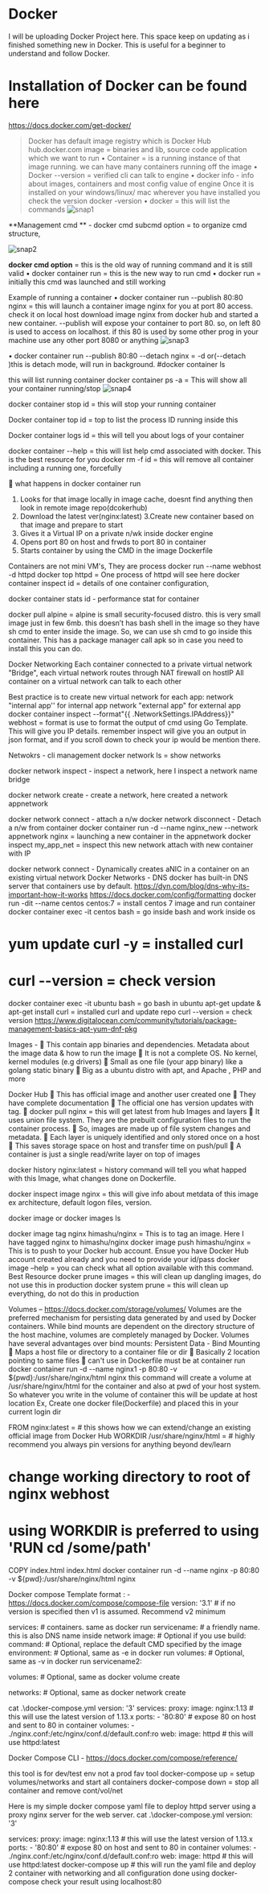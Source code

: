 # Docker
I will be uploading Docker Project here.
This space keep on updating as i finished something new in Docker.
This is useful for a beginner to understand and follow Docker.

# Installation of Docker can be found here
https://docs.docker.com/get-docker/
> Docker has default image registry which is Docker Hub hub.docker.com
image = binaries and lib, source code application which we want to run
•	Container = is a running instance of that image running. we can have many containers running off the image
•	Docker --version = verified cli can talk to engine
•	docker info - info about images, containers and most config value of engine
Once it is installed on your windows/linux/ mac wherever you have installed you check the version
docker -version
•	docker = this will list the commands
![snap1](https://user-images.githubusercontent.com/51450944/86430236-c2ba8300-bcbf-11ea-87c2-7c3c5592e87a.PNG)

 
**Management cmd ** - docker cmd subcmd option = to organize cmd structure,
 
 ![snap2](https://user-images.githubusercontent.com/51450944/86430541-93584600-bcc0-11ea-897d-d0921a4c3e6e.PNG)

**docker cmd option** = this is the old way of running command and it is still valid
•	docker container run = this is the new way to run cmd
•	docker run = initially this cmd was launched and still working

Example of running a container
•	docker container run --publish 80:80 nginx = this will launch a container image nginx for you at port 80 access. check it on local host
download image nginx from docker hub and started a new container.
--publish will expose your container to port 80. so, on left 80 is used to access on localhost.
if this 80 is used by some other prog in your machine use any other port 8080 or anything
![snap3](https://user-images.githubusercontent.com/51450944/86430552-981cfa00-bcc0-11ea-9373-e61a4b08d854.PNG) 
 
•	docker container run --publish 80:80 --detach nginx =  -d or(--detach )this is detach mode, will run in background.
#docker container ls

this will list running container
docker container ps -a = This will show all your container running/stop
![snap4](https://user-images.githubusercontent.com/51450944/86430559-9b17ea80-bcc0-11ea-8556-e988ae30d378.PNG)

docker container stop id  = this will stop your running container

 
Docker container top id = top to list the process ID running inside this
 
Docker container logs id = this will tell you about logs of your container
 
docker container --help = this will list help cmd associated with docker. This is the best resource for you 
docker rm -f id = this will remove all container including a running one, forcefully

	what happens in docker container run
1. Looks for that image locally in image cache, doesnt find anything then look in remote image repo(dcokerhub)
2. Download the latest ver(nginx:latest)
3.Create new container based on that image and prepare to start
4. Gives it a Virtual IP on a private n/wk inside docker engine
5. Opens port 80 on host and frwds to port 80 in container
6. Starts container by using the CMD in the image Dockerfile

Containers are not mini VM's, They are process
docker run --name webhost -d httpd 
docker top httpd = One process of httpd will see here
docker container inspect id = details of one container configuration, 
 
 
 
docker container stats id - performance stat for container 
 
docker pull alpine = alpine is small security-focused distro. this is very small image just in few 6mb. this doesn’t has bash shell in the image so they have sh cmd to enter
inside the image. So, we can use sh cmd to go inside this container. This has a package manager call apk so in case you need to install this you can do.



Docker Networking
Each container connected to a private virtual network "Bridge", each virtual network routes through NAT firewall on hostIP
All container on a virtual network can talk to each other

Best practice is to create new virtual network for each app:
network "internal app'' for internal app
network "external app" for external app
docker container inspect --format"{{ .NetworkSettings.IPAddress}}" webhost  = format is use to format the output of cmd using Go Template. This will give you IP details. remember
inspect will give you an output in json format, and if you scroll down to check your ip would be mention there.
 
Netwokrs - cli management
docker network ls = show networks
 
docker network inspect - inspect a network, here I inspect a network name bridge 

docker network create - create a network, here created a network appnetwork
 

docker network connect - attach a n/w
docker network disconnect - Detach a n/w from container
docker container run -d --name nginx_new --network appnetwork nginx = launching a new container in the appnetwork
docker inspect my_app_net = inspect this new network attach with new container with IP
 
docker network connect - Dynamically creates aNIC in a container on an existing virtual network
Docker Networks - DNS
docker has built-in DNS server that containers use by default.
https://dyn.com/blog/dns-why-its-important-how-it-works
https://docs.docker.com/config/formatting
docker run -dit --name centos centos:7 = install centos 7 image and run container
docker container exec -it centos bash = go inside bash and work inside os
# yum update curl -y = installed curl
# curl --version = check version
docker container exec -it ubuntu bash = go bash in ubuntu
apt-get update & apt-get install curl = installed curl and update repo
curl --version = check version
https://www.digitalocean.com/community/tutorials/package-management-basics-apt-yum-dnf-pkg


 
Images -
	This contain app binaries and dependencies. Metadata about the image data & how to run the image
	It is not a complete OS. No kernel, kernel modules (e.g drivers)
	Small as one file (your app binary) like a golang static binary
	Big as a ubuntu distro with apt, and Apache , PHP and more

Docker Hub
	This has official image and another user created one
	They have complete documentation
	The official one has version updates with tag.
	docker pull nginx = this will get latest from hub
Images and layers
	It uses union file system. They are the prebuilt configuration files to run the container process.
	So, images are made up of file system changes and metadata.
	Each layer is uniquely identified and only stored once on a host
	This saves storage space on host and transfer time on push/pull
	A container is just a single read/write layer on top of images

docker history nginx:latest  = history command will tell you what happed with this Image, what changes done on Dockerfile.
 

docker inspect image nginx  = this will give info about metdata of this image
ex architecture, default logon files, version.

docker image or docker images ls
 

docker image tag nginx himashu/nginx = This is to tag an image. Here I have tagged nginx to himashu/nginx
docker image push himashu/nginx = This is to push to your Docker hub account. Ensue you have Docker Hub account created already and you need to provide your id/pass
docker image –help = you can check what all option available with this command. Best Resource
docker prune images = this will clean up dangling images, do not use this in production
docker system prune = this will clean up everything, do not do this in production

Volumes –  https://docs.docker.com/storage/volumes/
Volumes are the preferred mechanism for persisting data generated by and used by Docker containers. While bind mounts are dependent on the directory structure of the host machine, volumes are completely managed by Docker. Volumes have several advantages over bind mounts:
Persistent Data - Bind Mounting
	Maps a host file or directory to a container file or dir
	Basically 2 location pointing to same files
	can't use in Dockerfile must be at container run
docker container run -d --name nginx1 -p 80:80 -v ${pwd}:/usr/share/nginx/html nginx 
this command will create a volume at /usr/share/nginx/html for the container and also at pwd of your host system. So whatever you write in the volume of container this will be update at host location
Ex, Create one docker file(Dockerfile) and placed this in your current login dir 

FROM nginx:latest      = # this shows how we can extend/change an existing official image from Docker Hub
WORKDIR /usr/share/nginx/html  = # highly recommend you always pin versions for anything beyond dev/learn
# change working directory to root of nginx webhost
# using WORKDIR is preferred to using 'RUN cd /some/path'
COPY index.html index.html
docker container run -d --name nginx -p 80:80 -v ${pwd}:/usr/share/nginx/html nginx

Docker compose Template format : - https://docs.docker.com/compose/compose-file
version: '3.1'  # if no version is specified then v1 is assumed. Recommend v2 minimum

services:  # containers. same as docker run
  servicename: # a friendly name. this is also DNS name inside network
    image: # Optional if you use build:
    command: # Optional, replace the default CMD specified by the image
    environment: # Optional, same as -e in docker run
    volumes: # Optional, same as -v in docker run
  servicename2:

volumes: # Optional, same as docker volume create

networks: # Optional, same as docker network create

cat .\docker-compose.yml
version: '3'
services:
  proxy:
    image: nginx:1.13 # this will use the latest version of 1.13.x
    ports:
      - '80:80' # expose 80 on host and sent to 80 in container
    volumes:
      - ./nginx.conf:/etc/nginx/conf.d/default.conf:ro
  web:
    image: httpd  # this will use httpd:latest

 

Docker Compose CLI - https://docs.docker.com/compose/reference/

this tool is for dev/test env not a prod fav tool
docker-compose up = setup volumes/networks and start all containers
docker-compose down = stop all container and remove cont/vol/net

Here is my simple docker compose yaml file to deploy httpd server using a proxy nginx server for the web server.
cat .\docker-compose.yml
version: '3'

services:
  proxy:
    image: nginx:1.13 # this will use the latest version of 1.13.x
    ports:
      - '80:80' # expose 80 on host and sent to 80 in container
    volumes:
      - ./nginx.conf:/etc/nginx/conf.d/default.conf:ro
  web:
    image: httpd  # this will use httpd:latest
docker-compose up # this will run the yaml file and deploy 2 container with networking and all configuration done using docker-compose
check your result using localhost:80
